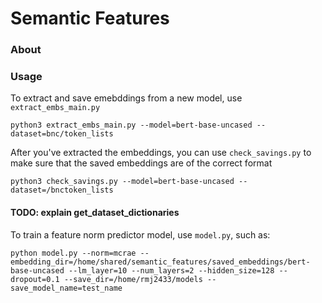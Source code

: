 # Semantic Features

### About

### Usage

To extract and save emebddings from a new model, use `extract_embs_main.py`

`python3 extract_embs_main.py --model=bert-base-uncased --dataset=bnc/token_lists`

After you've extracted the embeddings, you can use `check_savings.py` to make sure that the saved embeddings are of the correct format

`python3 check_savings.py --model=bert-base-uncased --dataset=/bnctoken_lists`

#### TODO: explain get_dataset_dictionaries

To train a feature norm predictor model, use `model.py`, such as:

```
python model.py --norm=mcrae --embedding_dir=/home/shared/semantic_features/saved_embeddings/bert-base-uncased --lm_layer=10 --num_layers=2 --hidden_size=128 --dropout=0.1 --save_dir=/home/rmj2433/models --save_model_name=test_name
```